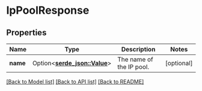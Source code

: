 # IpPoolResponse

## Properties

Name | Type | Description | Notes
------------ | ------------- | ------------- | -------------
**name** | Option<[**serde_json::Value**](.md)> | The name of the IP pool. | [optional]

[[Back to Model list]](../README.md#documentation-for-models) [[Back to API list]](../README.md#documentation-for-api-endpoints) [[Back to README]](../README.md)


